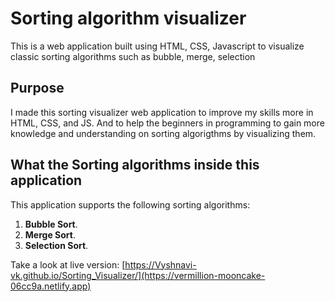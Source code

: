 # Sorting algorithm visualizer

This is a web application built using HTML, CSS, Javascript to visualize classic sorting algorithms such as bubble, merge, selection 

## Purpose

I made this sorting visualizer web application to improve my skills more in
HTML, CSS, and JS. And to help the beginners in programming to gain more knowledge and understanding on sorting algorigthms by visualizing them.

## What the Sorting algorithms inside this application

This application supports the following sorting algorithms:

1. **Bubble Sort**.
2. **Merge Sort**.
3. **Selection Sort**.

Take a look at live version: [https://Vyshnavi-vk.github.io/Sorting_Visualizer/](https://vermillion-mooncake-06cc9a.netlify.app)
